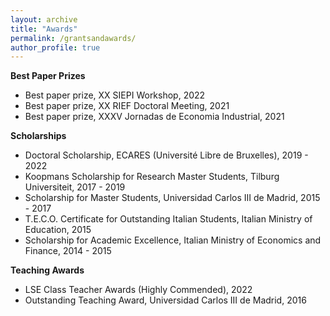 ```yaml
---
layout: archive
title: "Awards"
permalink: /grantsandawards/
author_profile: true
---
```


**Best Paper Prizes**
- Best paper prize, XX SIEPI Workshop, 2022
- Best paper prize, XX RIEF Doctoral Meeting, 2021
- Best paper prize, XXXV Jornadas de Economia Industrial, 2021

**Scholarships**
- Doctoral Scholarship, ECARES (Université Libre de Bruxelles), 2019 - 2022
- Koopmans Scholarship for Research Master Students, Tilburg Universiteit, 2017 - 2019
- Scholarship for Master Students, Universidad Carlos III de Madrid, 2015 - 2017
- T.E.C.O. Certificate for Outstanding Italian Students, Italian Ministry of Education, 2015
- Scholarship for Academic Excellence, Italian Ministry of Economics and Finance, 2014 - 2015

**Teaching Awards**
- LSE Class Teacher Awards (Highly Commended), 2022
- Outstanding Teaching Award, Universidad Carlos III de Madrid, 2016
